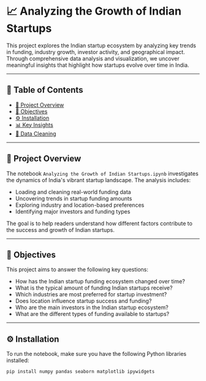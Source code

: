 # 📈 Analyzing the Growth of Indian Startups

This project explores the Indian startup ecosystem by analyzing key trends in funding, industry growth, investor activity, and geographical impact. Through comprehensive data analysis and visualization, we uncover meaningful insights that highlight how startups evolve over time in India.

---

## 📌 Table of Contents

- [📘 Project Overview](#-project-overview)  
- [🎯 Objectives](#-objectives)  
- [⚙️ Installation](#-installation)  
- [📊 Key Insights](#-key-insights)  
- [🧹 Data Cleaning](#-data-cleaning)  

---

## 📘 Project Overview

The notebook `Analyzing the Growth of Indian Startups.ipynb` investigates the dynamics of India's vibrant startup landscape. The analysis includes:

- Loading and cleaning real-world funding data  
- Uncovering trends in startup funding amounts  
- Exploring industry and location-based preferences  
- Identifying major investors and funding types  

The goal is to help readers understand how different factors contribute to the success and growth of Indian startups.

---

## 🎯 Objectives

This project aims to answer the following key questions:

- How has the Indian startup funding ecosystem changed over time?  
- What is the typical amount of funding Indian startups receive?  
- Which industries are most preferred for startup investment?  
- Does location influence startup success and funding?  
- Who are the main investors in the Indian startup ecosystem?  
- What are the different types of funding available to startups?

---

## ⚙️ Installation

To run the notebook, make sure you have the following Python libraries installed:

```bash
pip install numpy pandas seaborn matplotlib ipywidgets
